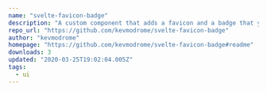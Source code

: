 ```yaml
---
name: "svelte-favicon-badge"
description: "A custom component that adds a favicon and a badge that you can use to show for example number of unread messages"
repo_url: "https://github.com/kevmodrome/svelte-favicon-badge"
author: "kevmodrome"
homepage: "https://github.com/kevmodrome/svelte-favicon-badge#readme"
downloads: 3
updated: "2020-03-25T19:02:04.005Z"
tags: 
  - ui
---
```

